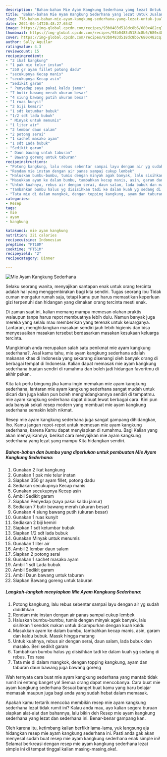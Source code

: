 ```yaml
---
description: "Bahan-bahan Mie Ayam Kangkung Sederhana yang lezat Untuk Jualan"
title: "Bahan-bahan Mie Ayam Kangkung Sederhana yang lezat Untuk Jualan"
slug: 776-bahan-bahan-mie-ayam-kangkung-sederhana-yang-lezat-untuk-jualan
date: 2021-06-14T20:48:27.654Z
image: https://img-global.cpcdn.com/recipes/93b0483d518dc8b6/680x482cq70/mie-ayam-kangkung-sederhana-foto-resep-utama.jpg
thumbnail: https://img-global.cpcdn.com/recipes/93b0483d518dc8b6/680x482cq70/mie-ayam-kangkung-sederhana-foto-resep-utama.jpg
cover: https://img-global.cpcdn.com/recipes/93b0483d518dc8b6/680x482cq70/mie-ayam-kangkung-sederhana-foto-resep-utama.jpg
author: Sally Aguilar
ratingvalue: 4.3
reviewcount: 15
recipeingredient:
- "2 ikat kangkung"
- "1 pak mie telur instan"
- "350 gr ayam fillet potong dadu"
- "secukupnya Kecap manis"
- "secukupnya Kecap asin"
- "Sedikit garam"
- " Penyedap saya pakai kaldu jamur"
- "7 butir bawang merah ukuran besar"
- "4 siung bawang putih ukuran besar"
- "1 ruas kunyit"
- "2 biji kemiri"
- "1 sdt ketumbar bubuk"
- "1/2 sdt lada bubuk"
- " Minyak untuk menumis"
- "1 liter air"
- "2 lembar daun salam"
- "2 potong serai"
- "1 sachet masako ayam"
- "1 sdt Lada bubuk"
- "Sedikit garam"
- " Daun bawang untuk taburan"
- " Bawang goreng untuk taburan"
recipeinstructions:
- "Potong kangkung, lalu rebus sebentar sampai layu dengan air yg sudah dididihkan"
- "Rendam mie instan dengan air panas sampai cukup lembek"
- "Haluskan bumbu-bumbu, tumis dengan minyak agak banyak, lalu sisihkan 1 sendok makan untuk dicampurkan dengan kuah kaldu"
- "Masukkan ayam ke dalam bumbu, tambahkan kecap manis, asin, garam dan kaldu bubuk. Massk hingga matang"
- "Untuk kuahnya, rebus air dengan serai, daun salam, lada bubuk dan masako. Beri sedikit garam"
- "Tambahkan bumbu halus yg disisihkan tadi ke dalam kuah yg sedang di rebus. Tes rasa"
- "Tata mie di dalam mangkok, dengan topping kangkung, ayam dan taburan daun bawang juga bawang goreng"
categories:
- Resep
tags:
- mie
- ayam
- kangkung

katakunci: mie ayam kangkung 
nutrition: 221 calories
recipecuisine: Indonesian
preptime: "PT10M"
cooktime: "PT51M"
recipeyield: "2"
recipecategory: Dinner

---
```



![Mie Ayam Kangkung Sederhana](https://img-global.cpcdn.com/recipes/93b0483d518dc8b6/680x482cq70/mie-ayam-kangkung-sederhana-foto-resep-utama.jpg)

Selaku seorang wanita, menyajikan santapan enak untuk orang tercinta adalah hal yang menggembirakan bagi kita sendiri. Tugas seorang ibu Tidak cuman mengatur rumah saja, tetapi kamu pun harus memastikan keperluan gizi terpenuhi dan hidangan yang dimakan orang tercinta mesti enak.

Di zaman  saat ini, kalian memang mampu memesan olahan praktis walaupun tanpa harus repot membuatnya lebih dulu. Namun banyak juga mereka yang selalu mau memberikan yang terenak untuk keluarganya. Lantaran, menghidangkan masakan sendiri jauh lebih higienis dan bisa menyesuaikan masakan tersebut berdasarkan masakan kesukaan keluarga tercinta. 



Mungkinkah anda merupakan salah satu penikmat mie ayam kangkung sederhana?. Asal kamu tahu, mie ayam kangkung sederhana adalah makanan khas di Indonesia yang sekarang disenangi oleh banyak orang di berbagai tempat di Indonesia. Kalian dapat memasak mie ayam kangkung sederhana buatan sendiri di rumahmu dan boleh jadi hidangan favoritmu di akhir pekan.

Kita tak perlu bingung jika kamu ingin memakan mie ayam kangkung sederhana, lantaran mie ayam kangkung sederhana sangat mudah untuk dicari dan juga kalian pun boleh menghidangkannya sendiri di tempatmu. mie ayam kangkung sederhana dapat dibuat lewat berbagai cara. Kini pun ada banyak sekali resep modern yang membuat mie ayam kangkung sederhana semakin lebih nikmat.

Resep mie ayam kangkung sederhana juga sangat gampang dihidangkan, lho. Kamu jangan repot-repot untuk memesan mie ayam kangkung sederhana, karena Kamu dapat menyiapkan di rumahmu. Bagi Kalian yang akan menyajikannya, berikut cara menyajikan mie ayam kangkung sederhana yang lezat yang mampu Kita hidangkan sendiri.

<!--inarticleads1-->

##### Bahan-bahan dan bumbu yang diperlukan untuk pembuatan Mie Ayam Kangkung Sederhana:

1. Gunakan 2 ikat kangkung
1. Gunakan 1 pak mie telur instan
1. Siapkan 350 gr ayam fillet, potong dadu
1. Sediakan secukupnya Kecap manis
1. Gunakan secukupnya Kecap asin
1. Ambil Sedikit garam
1. Siapkan  Penyedap (saya pakai kaldu jamur)
1. Sediakan 7 butir bawang merah (ukuran besar)
1. Gunakan 4 siung bawang putih (ukuran besar)
1. Gunakan 1 ruas kunyit
1. Sediakan 2 biji kemiri
1. Siapkan 1 sdt ketumbar bubuk
1. Siapkan 1/2 sdt lada bubuk
1. Gunakan  Minyak untuk menumis
1. Gunakan 1 liter air
1. Ambil 2 lembar daun salam
1. Siapkan 2 potong serai
1. Gunakan 1 sachet masako ayam
1. Ambil 1 sdt Lada bubuk
1. Ambil Sedikit garam
1. Ambil  Daun bawang untuk taburan
1. Siapkan  Bawang goreng untuk taburan




<!--inarticleads2-->

##### Langkah-langkah menyiapkan Mie Ayam Kangkung Sederhana:

1. Potong kangkung, lalu rebus sebentar sampai layu dengan air yg sudah dididihkan
1. Rendam mie instan dengan air panas sampai cukup lembek
1. Haluskan bumbu-bumbu, tumis dengan minyak agak banyak, lalu sisihkan 1 sendok makan untuk dicampurkan dengan kuah kaldu
1. Masukkan ayam ke dalam bumbu, tambahkan kecap manis, asin, garam dan kaldu bubuk. Massk hingga matang
1. Untuk kuahnya, rebus air dengan serai, daun salam, lada bubuk dan masako. Beri sedikit garam
1. Tambahkan bumbu halus yg disisihkan tadi ke dalam kuah yg sedang di rebus. Tes rasa
1. Tata mie di dalam mangkok, dengan topping kangkung, ayam dan taburan daun bawang juga bawang goreng




Wah ternyata cara buat mie ayam kangkung sederhana yang mantab tidak rumit ini enteng banget ya! Semua orang dapat mencobanya. Cara buat mie ayam kangkung sederhana Sesuai banget buat kamu yang baru belajar memasak maupun juga bagi anda yang sudah hebat dalam memasak.

Apakah kamu tertarik mencoba membikin resep mie ayam kangkung sederhana lezat tidak rumit ini? Kalau anda mau, ayo kalian segera buruan siapkan alat-alat dan bahannya, lalu bikin deh Resep mie ayam kangkung sederhana yang lezat dan sederhana ini. Benar-benar gampang kan. 

Oleh karena itu, ketimbang kalian berfikir lama-lama, yuk langsung aja hidangkan resep mie ayam kangkung sederhana ini. Pasti anda gak akan menyesal sudah buat resep mie ayam kangkung sederhana enak simple ini! Selamat berkreasi dengan resep mie ayam kangkung sederhana lezat simple ini di tempat tinggal kalian masing-masing,oke!.

